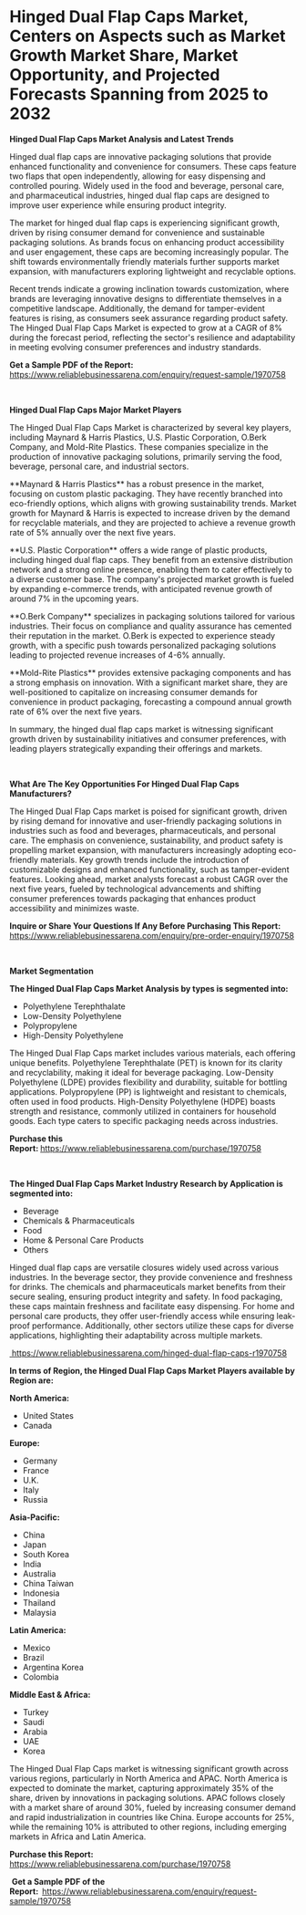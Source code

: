 <p><h1>Hinged Dual Flap Caps Market, Centers on Aspects such as Market Growth Market Share, Market Opportunity, and Projected Forecasts Spanning from 2025 to 2032</h1></p><p><strong>Hinged Dual Flap Caps Market Analysis and Latest Trends</strong></p>
<p><p>Hinged dual flap caps are innovative packaging solutions that provide enhanced functionality and convenience for consumers. These caps feature two flaps that open independently, allowing for easy dispensing and controlled pouring. Widely used in the food and beverage, personal care, and pharmaceutical industries, hinged dual flap caps are designed to improve user experience while ensuring product integrity.</p><p>The market for hinged dual flap caps is experiencing significant growth, driven by rising consumer demand for convenience and sustainable packaging solutions. As brands focus on enhancing product accessibility and user engagement, these caps are becoming increasingly popular. The shift towards environmentally friendly materials further supports market expansion, with manufacturers exploring lightweight and recyclable options.</p><p>Recent trends indicate a growing inclination towards customization, where brands are leveraging innovative designs to differentiate themselves in a competitive landscape. Additionally, the demand for tamper-evident features is rising, as consumers seek assurance regarding product safety. The Hinged Dual Flap Caps Market is expected to grow at a CAGR of 8% during the forecast period, reflecting the sector's resilience and adaptability in meeting evolving consumer preferences and industry standards.</p></p>
<p><strong>Get a Sample PDF of the Report:&nbsp;</strong> <a href="https://www.reliablebusinessarena.com/enquiry/request-sample/1970758?utm_campaign=3100&utm_medium=2&utm_source=Github&utm_content=ia&utm_term=15042025&utm_id=hinged-dual-flap-caps">https://www.reliablebusinessarena.com/enquiry/request-sample/1970758</a></p>
<p>&nbsp;</p>
<p><strong>Hinged Dual Flap Caps Major Market Players</strong></p>
<p><p>The Hinged Dual Flap Caps Market is characterized by several key players, including Maynard & Harris Plastics, U.S. Plastic Corporation, O.Berk Company, and Mold-Rite Plastics. These companies specialize in the production of innovative packaging solutions, primarily serving the food, beverage, personal care, and industrial sectors.</p><p>**Maynard & Harris Plastics** has a robust presence in the market, focusing on custom plastic packaging. They have recently branched into eco-friendly options, which aligns with growing sustainability trends. Market growth for Maynard & Harris is expected to increase driven by the demand for recyclable materials, and they are projected to achieve a revenue growth rate of 5% annually over the next five years.</p><p>**U.S. Plastic Corporation** offers a wide range of plastic products, including hinged dual flap caps. They benefit from an extensive distribution network and a strong online presence, enabling them to cater effectively to a diverse customer base. The company's projected market growth is fueled by expanding e-commerce trends, with anticipated revenue growth of around 7% in the upcoming years.</p><p>**O.Berk Company** specializes in packaging solutions tailored for various industries. Their focus on compliance and quality assurance has cemented their reputation in the market. O.Berk is expected to experience steady growth, with a specific push towards personalized packaging solutions leading to projected revenue increases of 4-6% annually.</p><p>**Mold-Rite Plastics** provides extensive packaging components and has a strong emphasis on innovation. With a significant market share, they are well-positioned to capitalize on increasing consumer demands for convenience in product packaging, forecasting a compound annual growth rate of 6% over the next five years.</p><p>In summary, the hinged dual flap caps market is witnessing significant growth driven by sustainability initiatives and consumer preferences, with leading players strategically expanding their offerings and markets.</p></p>
<p>&nbsp;</p>
<p><strong>What Are The Key Opportunities For Hinged Dual Flap Caps Manufacturers?</strong></p>
<p><p>The Hinged Dual Flap Caps market is poised for significant growth, driven by rising demand for innovative and user-friendly packaging solutions in industries such as food and beverages, pharmaceuticals, and personal care. The emphasis on convenience, sustainability, and product safety is propelling market expansion, with manufacturers increasingly adopting eco-friendly materials. Key growth trends include the introduction of customizable designs and enhanced functionality, such as tamper-evident features. Looking ahead, market analysts forecast a robust CAGR over the next five years, fueled by technological advancements and shifting consumer preferences towards packaging that enhances product accessibility and minimizes waste.</p></p>
<p><strong>Inquire or Share Your Questions If Any Before Purchasing This Report:</strong> <a href="https://www.reliablebusinessarena.com/enquiry/pre-order-enquiry/1970758?utm_campaign=3100&utm_medium=2&utm_source=Github&utm_content=ia&utm_term=15042025&utm_id=hinged-dual-flap-caps">https://www.reliablebusinessarena.com/enquiry/pre-order-enquiry/1970758</a></p>
<p>&nbsp;</p>
<p><strong>Market Segmentation</strong></p>
<p><strong>The Hinged Dual Flap Caps Market Analysis by types is segmented into:</strong></p>
<p><ul><li>Polyethylene Terephthalate</li><li>Low-Density Polyethylene</li><li>Polypropylene</li><li>High-Density Polyethylene</li></ul></p>
<p><p>The Hinged Dual Flap Caps market includes various materials, each offering unique benefits. Polyethylene Terephthalate (PET) is known for its clarity and recyclability, making it ideal for beverage packaging. Low-Density Polyethylene (LDPE) provides flexibility and durability, suitable for bottling applications. Polypropylene (PP) is lightweight and resistant to chemicals, often used in food products. High-Density Polyethylene (HDPE) boasts strength and resistance, commonly utilized in containers for household goods. Each type caters to specific packaging needs across industries.</p></p>
<p><strong>Purchase this Report:&nbsp;</strong><a href="https://www.reliablebusinessarena.com/purchase/1970758?utm_campaign=3100&utm_medium=2&utm_source=Github&utm_content=ia&utm_term=15042025&utm_id=hinged-dual-flap-caps">https://www.reliablebusinessarena.com/purchase/1970758</a></p>
<p>&nbsp;</p>
<p><strong>The Hinged Dual Flap Caps Market Industry Research by Application is segmented into:</strong></p>
<p><ul><li>Beverage</li><li>Chemicals & Pharmaceuticals</li><li>Food</li><li>Home & Personal Care Products</li><li>Others</li></ul></p>
<p><p>Hinged dual flap caps are versatile closures widely used across various industries. In the beverage sector, they provide convenience and freshness for drinks. The chemicals and pharmaceuticals market benefits from their secure sealing, ensuring product integrity and safety. In food packaging, these caps maintain freshness and facilitate easy dispensing. For home and personal care products, they offer user-friendly access while ensuring leak-proof performance. Additionally, other sectors utilize these caps for diverse applications, highlighting their adaptability across multiple markets.</p></p>
<p><a href="https://www.reliablebusinessarena.com/hinged-dual-flap-caps-r1970758?utm_campaign=3100&utm_medium=2&utm_source=Github&utm_content=ia&utm_term=15042025&utm_id=hinged-dual-flap-caps">&nbsp;https://www.reliablebusinessarena.com/hinged-dual-flap-caps-r1970758</a></p>
<p><strong>In terms of Region, the Hinged Dual Flap Caps Market Players available by Region are:</strong></p>
<p>
    <p> <strong> North America: </strong>
        <ul>
            <li>United States</li>
            <li>Canada</li>
        </ul>
        </p> 
    <p> <strong> Europe: </strong>
        <ul>
            <li>Germany</li>
            <li>France</li>
            <li>U.K.</li>
            <li>Italy</li>
            <li>Russia</li>
        </ul>
        </p> 
    <p> <strong> Asia-Pacific: </strong>
        <ul>
            <li>China</li>
            <li>Japan</li>
            <li>South Korea</li>
            <li>India</li>
            <li>Australia</li>
            <li>China Taiwan</li>
            <li>Indonesia</li>
            <li>Thailand</li>
            <li>Malaysia</li>
        </ul>
        </p> 
    <p> <strong> Latin America: </strong>
        <ul>
            <li>Mexico</li>
            <li>Brazil</li>
            <li>Argentina Korea</li>
            <li>Colombia</li>
        </ul>
        </p> 
    <p> <strong> Middle East & Africa: </strong>
        <ul>
            <li>Turkey</li>
            <li>Saudi</li>
            <li>Arabia</li>
            <li>UAE</li>
            <li>Korea</li>
        </ul>
    </p>
    </p>
<p><p>The Hinged Dual Flap Caps market is witnessing significant growth across various regions, particularly in North America and APAC. North America is expected to dominate the market, capturing approximately 35% of the share, driven by innovations in packaging solutions. APAC follows closely with a market share of around 30%, fueled by increasing consumer demand and rapid industrialization in countries like China. Europe accounts for 25%, while the remaining 10% is attributed to other regions, including emerging markets in Africa and Latin America.</p></p>
<p><strong>Purchase this Report: </strong><a href="https://www.reliablebusinessarena.com/purchase/1970758?utm_campaign=3100&utm_medium=2&utm_source=Github&utm_content=ia&utm_term=15042025&utm_id=hinged-dual-flap-caps">https://www.reliablebusinessarena.com/purchase/1970758</a></p>
<p>&nbsp;<strong>Get a Sample PDF of the Report:&nbsp;&nbsp;</strong><a href="https://www.reliablebusinessarena.com/enquiry/request-sample/1970758?utm_campaign=3100&utm_medium=2&utm_source=Github&utm_content=ia&utm_term=15042025&utm_id=hinged-dual-flap-caps">https://www.reliablebusinessarena.com/enquiry/request-sample/1970758</a></p>
<p><strong></strong></p>
<p><p></p><p></p><p></p></p>